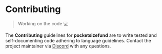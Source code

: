 # Contributing

> Working on the code 💻

The **Contributing** guidelines for **pocketsizefund** are to write tested and self-documenting code adhering to language guidelines. Contact the project maintainer via [Discord](https://discord.com/channels/1230911601704435752/1230911601704435755) with any questions.  